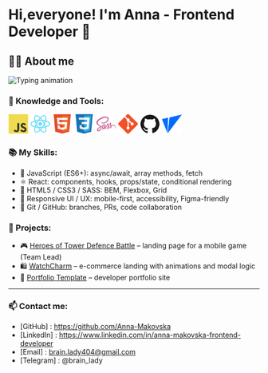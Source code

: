 <h1>Hi,everyone! I'm Anna - Frontend Developer 👋</h1>


## 👩‍💻 About me
<p align="left">

<img src="https://readme-typing-svg.demolab.com?font=Fira+Code&pause=1000&color=00C851&vCenter=true&width=600&lines=%F0%9F%A7%A0+I+enjoy+crafting+clean%2C+responsive+interfaces;%F0%9F%8E%AF+Passionate+about+React%2C+JavaScript%2C+and+UX;%F0%9F%9A%80+On+my+way+to+becoming+a+Fullstack+Developer;%F0%9F%93%8C+Always+learning+and+building+new+projects" alt="Typing animation" />



</p>


### 🚀 Knowledge and Tools:

<p align="left">
  <img src="https://raw.githubusercontent.com/devicons/devicon/master/icons/javascript/javascript-original.svg" alt="js" width="40"/>
  <img src="https://raw.githubusercontent.com/devicons/devicon/master/icons/react/react-original.svg" alt="react" width="40"/>
  <img src="https://raw.githubusercontent.com/devicons/devicon/master/icons/html5/html5-original.svg" alt="html" width="40"/>
  <img src="https://raw.githubusercontent.com/devicons/devicon/master/icons/css3/css3-original.svg" alt="css" width="40"/>
  <img src="https://raw.githubusercontent.com/devicons/devicon/master/icons/sass/sass-original.svg" alt="sass" width="40"/>
  <img src="https://raw.githubusercontent.com/devicons/devicon/master/icons/git/git-original.svg" alt="git" width="40"/>
  <img src="https://raw.githubusercontent.com/devicons/devicon/master/icons/github/github-original.svg" alt="github" width="40"/>
  <img src="https://raw.githubusercontent.com/devicons/devicon/master/icons/vite/vite-original.svg" alt="vite" width="40"/>
</p>


### 📚 My Skills:


- 🧩 JavaScript (ES6+): async/await, array methods, fetch
- ⚛️ React: components, hooks, props/state, conditional rendering
- 🎨 HTML5 / CSS3 / SASS: BEM, Flexbox, Grid
- 📱 Responsive UI / UX: mobile-first, accessibility, Figma-friendly
- 🧰 Git / GitHub: branches, PRs, code collaboration



### 📌 Projects:
- 🎮 [Heroes of Tower Defence Battle](https://github.com/konstabash/project-DragonScript) – landing page for a mobile game (Team Lead)
- 🛍️ [WatchCharm](https://github.com/konstabash/project-TeamDragons) – e-commerce landing with animations and modal logic
- 🧩 [Portfolio Template](https://github.com/Anna-Makovska/stp-8893) – developer portfolio site

---

### 📫 Contact me:
- [GitHub] : https://github.com/Anna-Makovska
- [LinkedIn] : https://www.linkedin.com/in/anna-makovska-frontend-developer
- [Email] : brain.lady404@gmail.com
- [Telegram] : @brain_lady
